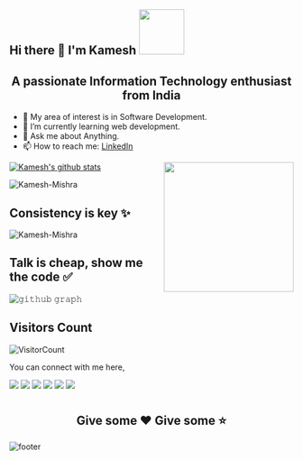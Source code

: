 ## Hi there 👋 I'm Kamesh <img src="https://github.com/TheDudeThatCode/TheDudeThatCode/blob/master/Assets/Developer.gif" width="80px">

<h2 align="center">A passionate Information Technology enthusiast from India</h3>
 
                                 

- 🔭 My area of interest is in Software Development. 
- 🌱 I’m currently learning web development.
- 💬 Ask me about Anything.
- 📫 How to reach me: [LinkedIn](https://www.linkedin.com/in/kameshmishra/)


<img align='right' src="https://media.giphy.com/media/M9gbBd9nbDrOTu1Mqx/giphy.gif" width="230">

[![Kamesh's github stats](https://github-readme-stats.vercel.app/api?username=Kamesh-Mishra)](https://github.com/Kamesh-Mishra/github-readme-stats)

<img align="" src="https://github-readme-stats.vercel.app/api/top-langs/?username=Kamesh-Mishra&layout=compact&hide=html" alt="Kamesh-Mishra" />

## Consistency is key ✨
<p><img align="center" src="https://github-readme-streak-stats.herokuapp.com/?user=Kamesh-Mishra&" alt="Kamesh-Mishra" /></p>

## Talk is cheap, show me the code ✅
![𝚐𝚒𝚝𝚑𝚞𝚋 𝚐𝚛𝚊𝚙𝚑](https://activity-graph.herokuapp.com/graph?username=Kamesh-Mishra&theme=react-dark&hide_border=true&area=true)

## **Visitors Count**  
![VisitorCount](https://profile-counter.glitch.me/{Kamesh-Mishra}/count.svg)


You can connect with me here,

[<img src="https://img.shields.io/badge/linkedin-%230077B5.svg?&style=for-the-badge&logo=linkedin&logoColor=white"/>](https://www.linkedin.com/in/kameshmishra/)
[<img src ="https://img.shields.io/badge/portfolio-web-%23.svg?&style=for-the-badge&logo=&logoColor=white%22">](https://Kamesh-Mishra.github.io/)
[<img src="https://img.shields.io/badge/medium-%2312100E.svg?&style=for-the-badge&logo=medium&logoColor=white"/>](https://medium.com/) 
[<img src="https://img.shields.io/badge/WHATSAPP-%2325D366.svg?&style=for-the-badge&logo=whatsapp&logoColor=white"/>](https://wa.me/)
[<img src = "https://img.shields.io/badge/facebook-%231877F2.svg?&style=for-the-badge&logo=facebook&logoColor=white">](https://www.facebook.com/)
[<img src = "https://img.shields.io/badge/instagram-%23E4405F.svg?&style=for-the-badge&logo=instagram&logoColor=white">](https://www.instagram.com/)
#

<h2 align="center">Give some ❤ Give some ⭐</h2>


![footer](https://github.com/vanshika230/vanshika230/blob/main/footer.png)
